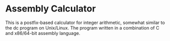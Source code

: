 # Assembly Calculator
This is a postfix-based calculator for integer arithmetic, somewhat similar to the dc program on Unix/Linux. 
The program written in a combination of C and x86/64-bit assembly language.
